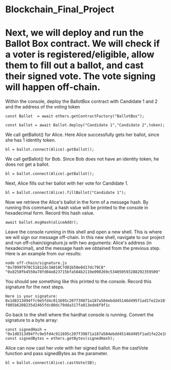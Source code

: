 # Blockchain_Final_Project

# Next, we will deploy and run the Ballot Box contract. We will check if a voter is registered/eligible, allow them to fill out a ballot, and cast their signed vote. The vote signing will happen off-chain.

Within the console, deploy the BallotBox contract with Candidate 1 and 2 and the address of the voting token

```
const Ballot  = await ethers.getContractFactory("BallotBox");
```
```
const ballot = await Ballot.deploy("Candidate 1","Candidate 2",token);
```

We call getBallot() for Alice. Here Alice successfully gets her ballot, since she has 1 identity token.
```
bl = ballot.connect(Alice).getBallot();
```

We call getBallot() for Bob. Since Bob does not have an identity token, he does not get a ballot.
```
bl = ballot.connect(Alice).getBallot();
```

Next, Alice fills out her ballot with her vote for Candidate 1.
```
bl = ballot.connect(Alice).fillBallot("Candidate 1");
```

Now we retrieve the Alice's ballot in the form of a message hash. By running this command, a hash value will be printed to the console in hexadecimal form. Record this hash value.
```
await ballot.msgHash(aliceAddr);
```

Leave the console running in this shell and open a new shell. This is where we will sign our message off-chain. In this new shell, navigate to our project and run off-chain/signature.js with two arguments: Alice's address (in hexadecimal), and the message hash we obtained from the previous step. Here is an example from our results:
```
node off-chain/signature.js "0x70997970C51812dc3A010C7d01b50e0d17dc79C8" "0x8250fb4550a78fd04e823715bfa584b2119e090269c534050593288292359509"
```
You should see something like this printed to the console. Record this signature for the next steps.
```
Here is your signature:  0x1d8313d94ffc9e5fd4c911695c207f39871a187a504ebdd45146d495f1ad1fe22e18f0e20b2474f43c32
f005b6208235d2465fdc80dc79dda317fa013ede8f9f1c
```

Go back to the shell where the hardhat console is running. Convert the signature to a byte array:
```
const signedHash = "0x1d8313d94ffc9e5fd4c911695c207f39871a187a504ebdd45146d495f1ad1fe22e18f0e20b2474f43c32f005b6208235d2465fdc80dc79dda317fa013ede8f9f1c"
const signedBytes = ethers.getBytes(signedHash);
```

Alice can now cast her vote with her signed ballot. Run the castVote function and pass signedBytes as the parameter.
```
bl = ballot.connect(Alice).castVote(SB);
```



